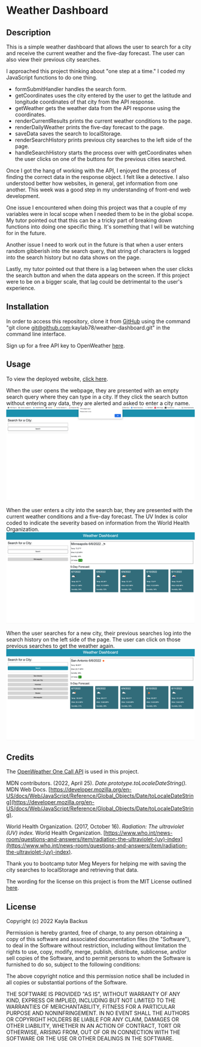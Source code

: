 # Weather Dashboard

## Description
This is a simple weather dashboard that allows the user to search for a city and receive the current weather and the five-day forecast. The user can also view their previous city searches.

I approached this project thinking about "one step at a time." I coded my JavaScript functions to do one thing. 
- formSubmitHandler handles the search form. 
- getCoordinates uses the city entered by the user to get the latitude and longitude coordinates of that city from the API response. 
- getWeather gets the weather data from the API response using the coordinates. 
- renderCurrentResults prints the current weather conditions to the page. 
- renderDailyWeather prints the five-day forecast to the page.
- saveData saves the search to localStorage.
- renderSearchHistory prints previous city searches to the left side of the page.
- handleSearchHistory starts the process over with getCoordinates when the user clicks on one of the buttons for the previous cities searched.

Once I got the hang of working with the API, I enjoyed the process of finding the correct data in the response object. I felt like a detective. I also understood better how websites, in general, get information from one another. This week was a good step in my understanding of front-end web development.

One issue I encountered when doing this project was that a couple of my variables were in local scope when I needed them to be in the global scope. My tutor pointed out that this can be a tricky part of breaking down functions into doing one specific thing. It's something that I will be watching for in the future. 

Another issue I need to work out in the future is that when a user enters random gibberish into the search query, that string of characters is logged into the search history but no data shows on the page.

Lastly, my tutor pointed out that there is a lag between when the user clicks the search button and when the data appears on the screen. If this project were to be on a bigger scale, that lag could be detrimental to the user's experience. 

## Installation
In order to access this repository, clone it from [GitHub](https://github.com/kaylab78/weather-dashboard) using the command "git clone git@github.com:kaylab78/weather-dashboard.git" in the command line interface.

Sign up for a free API key to OpenWeather [here](https://openweathermap.org/price).

## Usage
To view the deployed website, [click here](https://kaylab78.github.io/weather-dashboard/).

When the user opens the webpage, they are presented with an empty search query where they can type in a city. If they click the search button without entering any data, they are alerted and asked to enter a city name.
![The weather dashboard shows a window alert asking the user to enter a city.](assets/images/screenshot-1.png)

When the user enters a city into the search bar, they are presented with the current weather conditions and a five-day forecast. The UV Index is color coded to indicate the severity based on information from the World Health Organization.
![The weather dashboard shows the weather for Minneapolis on the date 6/6/2022. Temperature is 73.27°F. Wind speed is 9.22 miles per hour. Humidity is 42%. UV index is 0.16. The five-day forecast has the weather for each day in individual boxes below the current weather conditions.](assets/images/screenshot-2.png)

When the user searches for a new city, their previous searches log into the search history on the left side of the page. The user can click on those previous searches to get the weather again.
![The screen shows the weather for San Antonio on 6/6/2022. On the left side of the page are gray buttons that say "San Antonio, Salt Lake City, Honolulu, San Antonio, Boston, Minneapolis."](assets/images/screenshot-3.png)

## Credits
The [OpenWeather One Call API](https://openweathermap.org/api/one-call-api) is used in this project.

MDN contributors. (2022, April 25). *Date.prototype.toLocaleDateString().* MDN Web Docs. [https://developer.mozilla.org/en-US/docs/Web/JavaScript/Reference/Global_Objects/Date/toLocaleDateString](https://developer.mozilla.org/en-US/docs/Web/JavaScript/Reference/Global_Objects/Date/toLocaleDateString).

World Health Organization. (2017, October 16). *Radiation: The ultraviolet (UV) index.* World Health Organization. [https://www.who.int/news-room/questions-and-answers/item/radiation-the-ultraviolet-(uv)-index](https://www.who.int/news-room/questions-and-answers/item/radiation-the-ultraviolet-(uv)-index).

Thank you to bootcamp tutor Meg Meyers for helping me with saving the city searches to localStorage and retrieving that data.

The wording for the license on this project is from the MIT License outlined [here](https://choosealicense.com/licenses/mit/).

## License
Copyright (c) 2022 Kayla Backus

Permission is hereby granted, free of charge, to any person obtaining a copy of this software and associated documentation files (the "Software"), to deal in the Software without restriction, including without limitation the rights to use, copy, modify, merge, publish, distribute, sublicense, and/or sell copies of the Software, and to permit persons to whom the Software is furnished to do so, subject to the following conditions:

The above copyright notice and this permission notice shall be included in all copies or substantial portions of the Software.

THE SOFTWARE IS PROVIDED "AS IS", WITHOUT WARRANTY OF ANY KIND, EXPRESS OR IMPLIED, INCLUDING BUT NOT LIMITED TO THE WARRANTIES OF MERCHANTABILITY, FITNESS FOR A PARTICULAR PURPOSE AND NONINFRINGEMENT. IN NO EVENT SHALL THE AUTHORS OR COPYRIGHT HOLDERS BE LIABLE FOR ANY CLAIM, DAMAGES OR OTHER LIABILITY, WHETHER IN AN ACTION OF CONTRACT, TORT OR OTHERWISE, ARISING FROM, OUT OF OR IN CONNECTION WITH THE SOFTWARE OR THE USE OR OTHER DEALINGS IN THE SOFTWARE.